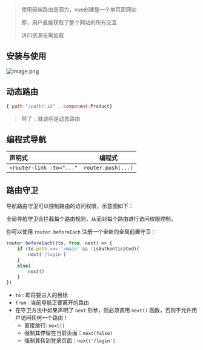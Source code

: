 > 使用前端路由是因为，vue创建是一个单页面网站
> 
> 即，用户直接获取了整个网站的所有交互
> 
> 访问资源无需加载

## 安装与使用

![image.png](https://cdn.jsdelivr.net/gh/03xiaoyuhe/PicStore/img/202501110113338.png)

## 动态路由

```js
{ path:"/path/:id" , component:Product}
```

> 带了 `:` 就说明是动态路由

## 编程式导航

| 声明式                      | 编程式                |
| :----------------------- | ------------------ |
| `<router-link :to="..."` | `router.push(...)` |

## 路由守卫

导航路由守卫可以控制路由的访问权限，示意图如下：

全局导航守卫会拦截每个路由规则，从而对每个路由进行访问权限控制，

你可以使用 `router.beforeEach` 注册一个全新的全局前置守卫：

```js
router.beforeEach((to, from, next) => {
	if (to.path === '/main' && !isAuthenticated){
		next('/login')
	}
	else{
		next()
	}
})
```

- `to` : 即将要进入的目标
- `from` : 当前导航正要离开的路由
- 在守卫方法中如果声明了 `next` 形参，则必须调用 `next()` 函数，否则不允许用户访问任何一个路由！
	- 直接放行: `next()`
	- 强制其停留在当前页面：`next(false)`
	- 强制其转到登录页面：`next('/login')`

